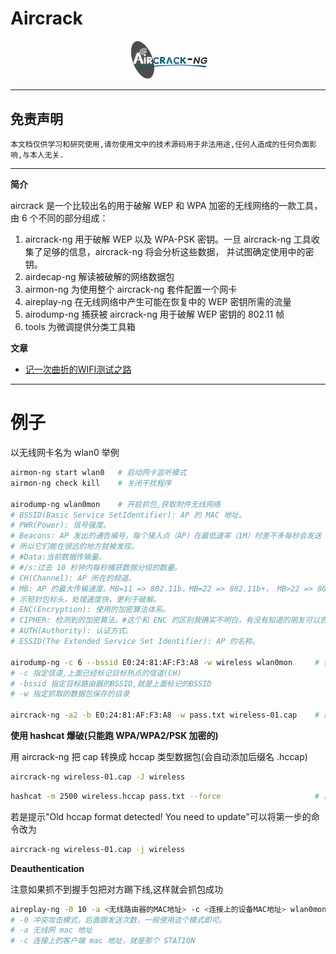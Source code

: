 # Aircrack

<p align="center">
    <img src="../../../assets/img/logo/aircrack-ng.jpg" width="25%">
</p>

---

## 免责声明

`本文档仅供学习和研究使用,请勿使用文中的技术源码用于非法用途,任何人造成的任何负面影响,与本人无关.`

---

**简介**

aircrack 是一个比较出名的用于破解 WEP 和 WPA 加密的无线网络的一款工具，由 6 个不同的部分组成：
1. aircrack-ng
用于破解 WEP 以及 WPA-PSK 密钥。一旦 aircrack-ng 工具收集了足够的信息，aircrack-ng 将会分析这些数据，
并试图确定使用中的密钥。
2. airdecap-ng 解读被破解的网络数据包
3. airmon-ng 为使用整个 aircrack-ng 套件配置一个网卡
4. aireplay-ng 在无线网络中产生可能在恢复中的 WEP 密钥所需的流量
5. airodump-ng 捕获被 aircrack-ng 用于破解 WEP 密钥的 802.11 帧
6. tools 为微调提供分类工具箱

**文章**
- [记一次曲折的WIFI测试之路](https://www.secpulse.com/archives/96964.html)

---

# 例子

以无线网卡名为 wlan0 举例

```bash
airmon-ng start wlan0   # 启动网卡监听模式
airmon-ng check kill    # 关闭干扰程序

airodump-ng wlan0mon    # 开启抓包,获取附件无线网络
# BSSID(Basic Service SetIdentifier): AP 的 MAC 地址。
# PWR(Power): 信号强度。
# Beacons: AP 发出的通告编号，每个接入点（AP）在最低速率（1M）时差不多每秒会发送 10 个左右的 beacon，
# 所以它们能在很远的地方就被发现。
# #Data:当前数据传输量。
# #/s:过去 10 秒钟内每秒捕获数据分组的数量。
# CH(Channel): AP 所在的频道。
# MB: AP 的最大传输速度。MB=11 => 802.11b，MB=22 => 802.11b+， MB>22 => 802.11g。后面带.的表
# 示短封包标头，处理速度快，更利于破解。
# ENC(Encryption): 使用的加密算法体系。
# CIPHER: 检测到的加密算法。#这个和 ENC 的区别我确实不明白，有没有知道的朋友可以告诉我。
# AUTH(Authority): 认证方式。
# ESSID(The Extended Service Set Identifier): AP 的名称。

airodump-ng -c 6 --bssid E0:24:81:AF:F3:A8 -w wireless wlan0mon     # 指定特定的wifi抓握手包,出现 handshake 则抓包成功
# -c 指定信道,上面已经标记目标热点的信道(CH)
# -bssid 指定目标路由器的BSSID,就是上面标记的BSSID
# -w 指定抓取的数据包保存的目录

aircrack-ng -a2 -b E0:24:81:AF:F3:A8 -w pass.txt wireless-01.cap    # 跑包
```

**使用 hashcat 爆破(只能跑 WPA/WPA2/PSK 加密的)**

用 aircrack-ng 把 cap 转换成 hccap 类型数据包(会自动添加后缀名 .hccap)
```bash
aircrack-ng wireless-01.cap -J wireless
```

```bash
hashcat -m 2500 wireless.hccap pass.txt --force                     # 用hashcat破解WPA/PSK密码
```

若是提示"Old hccap format detected! You need to update"可以将第一步的命令改为
```bash
aircrack-ng wireless-01.cap -j wireless
```

**Deauthentication**

注意如果抓不到握手包把对方踢下线,这样就会抓包成功
```bash
aireplay-ng -0 10 -a <无线路由器的MAC地址> -c <连接上的设备MAC地址> wlan0mon
# -0 冲突攻击模式，后面跟发送次数，一般使用这个模式即可。
# -a 无线网 mac 地址
# -c 连接上的客户端 mac 地址，就是那个 STATION
```
